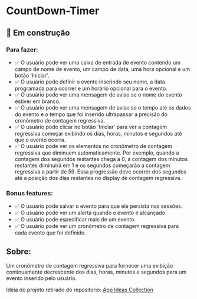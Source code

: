 # CountDown-Timer

## 🚧 Em construção
### Para fazer:
- ✅ O usuário pode ver uma caixa de entrada de evento contendo um campo de nome de evento, um campo de data, uma hora opcional e um botão 'Iniciar'.
- ✅ O usuário pode definir o evento inserindo seu nome, a data programada para ocorrer e um horário opcional para o evento.
- ✅ O usuário pode ver uma mensagem de aviso se o nome do evento estiver em branco.
- ✅ O usuário pode ver uma mensagem de aviso se o tempo até os dados do evento e o tempo que foi inserido ultrapassar a precisão do cronômetro de contagem regressiva.
- ✅ O usuário pode clicar no botão 'Iniciar' para ver a contagem regressiva começar exibindo os dias, horas, minutos e segundos até que o evento ocorra.
- ✅ O usuário pode ver os elementos no cronômetro de contagem regressiva que diminuem automaticamente. Por exemplo, quando a contagem dos segundos restantes chega a 0, a contagem dos minutos restantes diminuirá em 1 e os segundos começarão a contagem regressiva a partir de 59. Essa progressão deve ocorrer dos segundos até a posição dos dias restantes no display de contagem regressiva.

### Bonus features:
- ✅ O usuário pode salvar o evento para que ele persista nas sessões.
- ✅ O usuário pode ver um alerta quando o evento é alcançado
- ✅ O usuário pode especificar mais de um evento.
- ✅ O usuário pode ver um cronômetro de contagem regressiva para cada evento que foi definido.

## Sobre:
Um cronômetro de contagem regressiva para fornecer uma exibição continuamente decrescente dos dias, horas, minutos e segundos para um evento inserido pelo usuário.

Ideia do projeto retirado do repositorio: [App Ideas Collection](https://github.com/florinpop17/app-ideas)